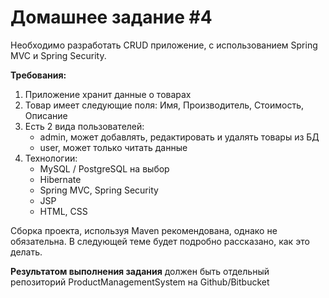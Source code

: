 <h1>Домашнее задание #4</h1>

Необходимо разработать CRUD приложение, с использованием Spring MVC и Spring Security.

<b>Требования:</b>
<ol>
    <li>Приложение хранит данные о товарах</li>
    <li>Товар имеет следующие поля: Имя, Производитель, Стоимость, Описание</li>
    <li>Есть 2 вида пользователей:
        <ul>
            <li>admin, может добавлять, редактировать и удалять товары из БД</li>
            <li>user, может только читать данные</li>
        </ul>
    </li>
    <li>Технологии:
        <ul>
            <li>MySQL / PostgreSQL на выбор</li>
            <li>Hibernate</li>
            <li>Spring MVC, Spring Security</li>
            <li>JSP</li>
            <li>HTML, CSS</li>
        </ul>
    </li>
</ol>

Сборка проекта, используя Maven рекомендована, однако не обязательна. В следующей теме будет подробно рассказано, как это делать.

<b>Результатом выполнения задания</b> должен быть отдельный репозиторий ProductManagementSystem на Github/Bitbucket
